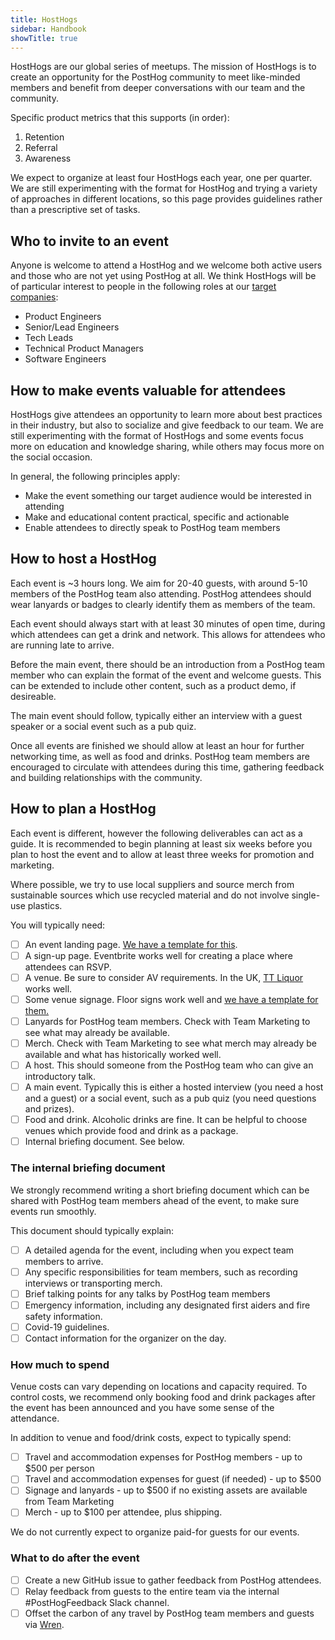```yaml
---
title: HostHogs
sidebar: Handbook
showTitle: true
---
```


HostHogs are our global series of meetups. The mission of HostHogs is to create an opportunity for the PostHog community to meet like-minded members and benefit from deeper conversations with our team and the community.

Specific product metrics that this supports (in order):

1. Retention
2. Referral
3. Awareness

We expect to organize at least four HostHogs each year, one per quarter. We are still experimenting with the format for HostHog and trying a variety of approaches in different locations, so this page provides guidelines rather than a prescriptive set of tasks. 

## Who to invite to an event

Anyone is welcome to attend a HostHog and we welcome both active users and those who are not yet using PostHog at all. We think HostHogs will be of particular interest to people in the following roles at our [target companies](/handbook/strategy/strategy):

- Product Engineers
- Senior/Lead Engineers
- Tech Leads
- Technical Product Managers
- Software Engineers

## How to make events valuable for attendees

HostHogs give attendees an opportunity to learn more about best practices in their industry, but also to socialize and give feedback to our team. We are still experimenting with the format of HostHogs and some events focus more on education and knowledge sharing, while others may focus more on the social occasion. 

In general, the following principles apply:

- Make the event something our target audience would be interested in attending
- Make and educational content practical, specific and actionable
- Enable attendees to directly speak to PostHog team members

## How to host a HostHog

Each event is ~3 hours long. We aim for 20-40 guests, with around 5-10 members of the PostHog team also attending. PostHog attendees should wear lanyards or badges to clearly identify them as members of the team.

Each event should always start with at least 30 minutes of open time, during which attendees can get a drink and network. This allows for attendees who are running late to arrive. 

Before the main event, there should be an introduction from a PostHog team member who can explain the format of the event and welcome guests. This can be extended to include other content, such as a product demo, if desireable. 

The main event should follow, typically either an interview with a guest speaker or a social event such as a pub quiz. 

Once all events are finished we should allow at least an hour for further networking time, as well as food and drinks. PostHog team members are encouraged to circulate with attendees during this time, gathering feedback and building relationships with the community.

## How to plan a HostHog

Each event is different, however the following deliverables can act as a guide. It is recommended to begin planning at least six weeks before you plan to host the event and to allow at least three weeks for promotion and marketing. 

Where possible, we try to use local suppliers and source merch from sustainable sources which use recycled material and do not involve single-use plastics. 

You will typically need:

- [ ] An event landing page. [We have a template for this](/handbook/engineering/posthog-com/developing-the-website#hosthog). 
- [ ] A sign-up page. Eventbrite works well for creating a place where attendees can RSVP. 
- [ ] A venue. Be sure to consider AV requirements. In the UK, [TT Liquor](https://ttliquor.co.uk/) works well. 
- [ ] Some venue signage. Floor signs work well and [we have a template for them.](https://github.com/PostHog/company-internal/issues/558)
- [ ] Lanyards for PostHog team members. Check with Team Marketing to see what may already be available. 
- [ ] Merch. Check with Team Marketing to see what merch may already be available and what has historically worked well. 
- [ ] A host. This should someone from the PostHog team who can give an introductory talk.  
- [ ] A main event. Typically this is either a hosted interview (you need a host and a guest) or a social event, such as a pub quiz (you need questions and prizes).
- [ ] Food and drink. Alcoholic drinks are fine. It can be helpful to choose venues which provide food and drink as a package.
- [ ] Internal briefing document. See below.

### The internal briefing document

We strongly recommend writing a short briefing document which can be shared with PostHog team members ahead of the event, to make sure events run smoothly. 

This document should typically explain:

- [ ] A detailed agenda for the event, including when you expect team members to arrive. 
- [ ] Any specific responsibilities for team members, such as recording interviews or transporting merch. 
- [ ] Brief talking points for any talks by PostHog team members
- [ ] Emergency information, including any designated first aiders and fire safety information.
- [ ] Covid-19 guidelines. 
- [ ] Contact information for the organizer on the day. 

### How much to spend

Venue costs can vary depending on locations and capacity required. To control costs, we recommend only booking food and drink packages after the event has been announced and you have some sense of the attendance. 

In addition to venue and food/drink costs, expect to typically spend:

- [ ] Travel and accommodation expenses for PostHog members - up to $500 per person
- [ ] Travel and accommodation expenses for guest (if needed) - up to $500
- [ ] Signage and lanyards - up to $500 if no existing assets are available from Team Marketing
- [ ] Merch - up to $100 per attendee, plus shipping. 

We do not currently expect to organize paid-for guests for our events. 

### What to do after the event

- [ ] Create a new GitHub issue to gather feedback from PostHog attendees.
- [ ] Relay feedback from guests to the entire team via the internal #PostHogFeedback Slack channel.
- [ ] Offset the carbon of any travel by PostHog team members and guests via [Wren](https://www.wren.co/).  
